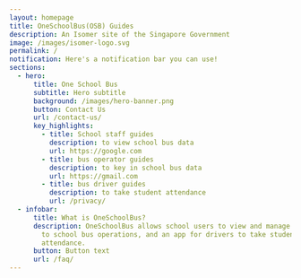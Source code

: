 ```yaml
---
layout: homepage
title: OneSchoolBus(OSB) Guides
description: An Isomer site of the Singapore Government
image: /images/isomer-logo.svg
permalink: /
notification: Here's a notification bar you can use!
sections:
  - hero:
      title: One School Bus
      subtitle: Hero subtitle
      background: /images/hero-banner.png
      button: Contact Us
      url: /contact-us/
      key_highlights:
        - title: School staff guides
          description: to view school bus data
          url: https://google.com
        - title: bus operator guides
          description: to key in school bus data
          url: https://gmail.com
        - title: bus driver guides
          description: to take student attendance
          url: /privacy/
  - infobar:
      title: What is OneSchoolBus?
      description: OneSchoolBus allows school users to view and manage data relating
        to school bus operations, and an app for drivers to take student
        attendance.
      button: Button text
      url: /faq/
---
```

